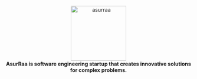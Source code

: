 <p align="center">
    <a href="https://pi-hole.net/">
        <img src="https://avatars.githubusercontent.com/u/62465909?s=400&u=b543f5c67f4bafb214e9064ac95de21e35daf2d9&v=4" height="150" width="150"  alt="asurraa">
    </a>
    <br>
    <strong>AsurRaa is software engineering startup that creates innovative solutions for complex problems.</strong>
</p>
